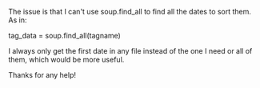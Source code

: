The issue is that I can't use soup.find_all to find all the dates to sort them. As in:

tag_data = soup.find_all(tagname)

I always only get the first date in any file instead of the one I need or all of them, which would be more useful.

Thanks for any help!
